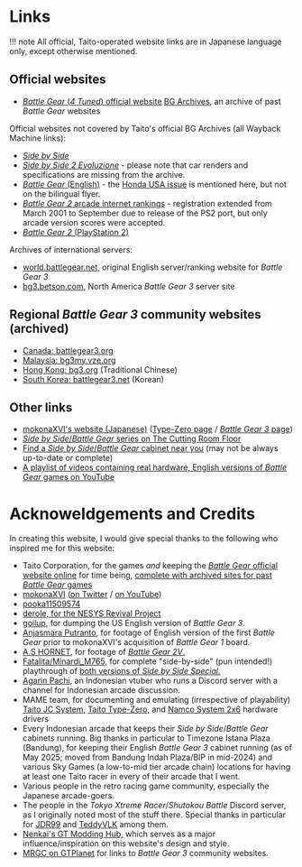# Links

!!! note
    All official, Taito-operated website links are in Japanese language only, except otherwise mentioned.

## Official websites
- [*Battle Gear* (*4 Tuned*) official website](https://battlegear.net/news/index.html)
 [BG Archives](https://battlegear.net/archives/index.html), an archive of past *Battle Gear* websites

Official websites not covered by Taito's official BG Archives (all Wayback Machine links):

- [*Side by Side*](https://web.archive.org/web/19970516075330/http://www.taito.co.jp/gm/index.htm)
- [*Side by Side 2 Evoluzione*](https://web.archive.org/web/19971012061831/http://www.taito.co.jp/sbs2/index.html) - please note that car renders and specifications are missing from the archive.
- [*Battle Gear* (English)](https://web.archive.org/web/20030418154300/http://www.taito.co.jp/gm/bg/index_e.html) - the [Honda USA issue](../other/honda.md) is mentioned here, but not on the bilingual flyer.
- [*Battle Gear 2* arcade internet rankings](https://web.archive.org/web/20011024015506/http://www.taito.co.jp/gm/bg2/ranking/index_js.html) - registration extended from March 2001 to September due to release of the PS2 port, but only arcade version scores were accepted.
- [*Battle Gear 2* (PlayStation 2)](https://web.archive.org/web/20010405205810/http://www.taito.co.jp/d3/cp/bg2/index.html)

Archives of international servers:  

- [world.battlegear.net,](https://web.archive.org/web/20030215185853/http://world.battlegear.net/english/html/rank_menu.html) original English server/ranking website for *Battle Gear 3*
- [bg3.betson.com,](https://web.archive.org/web/20050210040429/http://bg3.betson.com/garage/main.php) North America *Battle Gear 3* server site

## Regional *Battle Gear 3* community websites (archived)
- [Canada: battlegear3.org](https://web.archive.org/web/20031214200935/http://www.battlegear3.org/)
- [Malaysia: bg3my.vze.org](https://web.archive.org/web/20040404124749/http://bg3my.vze.com/)
- [Hong Kong: bg3.org](https://web.archive.org/web/20030602174123/http://www.bg3.org/) (Traditional Chinese)
- [South Korea: battlegear3.net](https://web.archive.org/web/20040117125429/http://getbeat.com/bg3/bg3.htm) (Korean)

## Other links
- [mokonaXVI's website (Japanese)](https://mokonaxvi.sakura.ne.jp/) ([Type-Zero page](https://mokonaxvi.sakura.ne.jp/typezero/st.htm) / [*Battle Gear 3* page](https://mokonaxvi.sakura.ne.jp/xvi/bg3ac/index.htm))
- [*Side by Side*/*Battle Gear* series on The Cutting Room Floor](https://tcrf.net/Category:Side_by_Side/Battle_Gear_series)
- [Find a *Side by Side*/*Battle Gear* cabinet near you](https://zenius-i-vanisher.com/v5.2/arcades.php) (may not be always up-to-date or complete)
- [A playlist of videos containing real hardware, English versions of *Battle Gear* games on YouTube](https://www.youtube.com/playlist?list=PLltO_kA9MwiEGGwsqOokEdJHAga7kJi2M)

# Acknoweldgements and Credits
In creating this website, I would give special thanks to the following who inspired me for this website:

- Taito Corporation, for the games *and* keeping the [*Battle Gear* official website online](https://battlegear.net/news/index.html) for time being, [complete with archived sites for past *Battle Gear* games](https://battlegear.net/archives/index.html)
- [mokonaXVI](https://mokonaxvi.sakura.ne.jp/) ([on Twitter](https://twitter.com/mokonaXVI) / [on YouTube](https://www.youtube.com/@mokonaXVI))
- [pooka11509574](https://twitter.com/pooka11509574)
- [derole, for the NESYS Revival Project](https://nrproject.derole.co.uk/)
- [goilup](https://goilup.blogspot.com/2024/06/battle-gear-3-north-america.html), for dumping the US English version of *Battle Gear 3*.
- [Anjasmara Putranto](https://www.youtube.com/@anjasmaraputranto7818), for footage of English version of the first *Battle Gear* prior to mokonaXVI's acquisition of *Battle Gear 1* board.
- [A.S HORNET](https://www.youtube.com/@a.shornet0808), for footage of [*Battle Gear 2V*.](https://www.youtube.com/playlist?list=PLr6Fl5fIdj0mq1Y64bzBlO2x5Tg-zKsQj)
- [Fatalita/Minardi_M765,](https://www.youtube.com/@Fatalita765Assoluto) for complete "side-by-side" (pun intended!) playthrough of [both versions of *Side by Side Special.*](https://www.youtube.com/playlist?list=PLVgzIufESq6S0ytaDzrzhwwrsxVGyWxVp)
- [Agarin Pachi](https://www.youtube.com/@agarpac), an Indonesian vtuber who runs a Discord server with a channel for Indonesian arcade discussion.
- MAME team, for documenting and emulating (irrespective of playability) [Taito JC System,](https://github.com/mamedev/mame/blob/master/src/mame/taito/taitojc.cpp) [Taito Type-Zero,](https://github.com/mamedev/mame/blob/master/src/mame/taito/taitotz.cpp) and [Namco System 2x6](https://github.com/mamedev/mame/blob/master/src/mame/namco/namcops2.cpp) hardware drivers
- Every Indonesian arcade that keeps their *Side by Side*/*Battle Gear* cabinets running. Big thanks in particular to Timezone Istana Plaza (Bandung), for keeping their English *Battle Gear 3* cabinet running (as of May 2025; moved from Bandung Indah Plaza/BIP in mid-2024) and various Sky Games (a low-to-mid tier arcade chain) locations for having at least one Taito racer in every of their arcade that I went.
- Various people in the retro racing game community, especially the Japanese arcade-goers.
- The people in the *Tokyo Xtreme Racer*/*Shutokou Battle* Discord server, as I originally noted most of the stuff there. Special thanks in particular for [JDR99](https://www.youtube.com/@JDR99) and [TeddyVLK](https://www.youtube.com/@TEddyVLK) among them.
- [Nenkai's GT Modding Hub,](http://nenkai.github.io/gt-modding-hub/) which serves as a major influence/inspiration on this website's design and style.
- [MRGC on GTPlanet](https://www.gtplanet.net/forum/threads/battle-gear-3.35752/#post-871872) for links to *Battle Gear 3* community websites.
